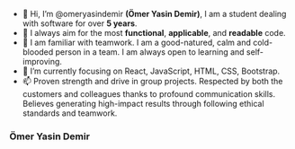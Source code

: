 - 👋 Hi, I’m @omeryasindemir <b>(Ömer Yasin Demir)</b>, I am a student dealing with software for over <b>5 years</b>.
- 👀 I always aim for the most <b>functional</b>, <b>applicable</b>, and <b>readable</b> code.
- 🌱 I am familiar with teamwork. I am a good-natured, calm and cold-blooded person in a team. I am always open to learning and self-improving.
- 💞️ I’m currently focusing on React, JavaScript, HTML, CSS, Bootstrap.
- 📫 Proven strength and drive in group projects. Respected by both the customers and colleagues thanks to profound communication skills. Believes generating high-impact results through following ethical standards and teamwork.

<h3>Ömer Yasin Demir</h3>

<!---
omeryasindemir/omeryasindemir is a ✨ special ✨ repository because its `README.md` (this file) appears on your GitHub profile.
You can click the Preview link to take a look at your changes.
--->
